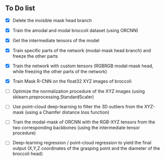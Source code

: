 ## To Do list

- [x] Delete the invisible mask head branch 
- [x] Train the amodal and modal broccoli dataset (using ORCNN)
- [x] Get the intermediate tensors of the model
- [x] Train specific parts of the network (modal-mask head branch) and freeze the other parts
- [x] Train the network with custom tensors (RGBRGB modal-mask head, while freezing the other parts of the network)
- [x] Train Mask R-CNN on the float32 XYZ images of broccoli
- [ ] Optimize the normalization procedure of the XYZ images (using sklearn.preprocessing.StandardScaler)
- [ ] Use point-cloud deep-learning to filter the 3D outliers from the XYZ-mask (using a Chamfer distance loss function)
- [ ] Train the modal-mask of ORCNN with the RGB-XYZ tensors from the two corresponding backbones (using the intermediate tensor procedure)
- [ ] Deep-learning regression / point-cloud regression to yield the final output (X,Y,Z coordinates of the grasping point and the diameter of the broccoli head) 

